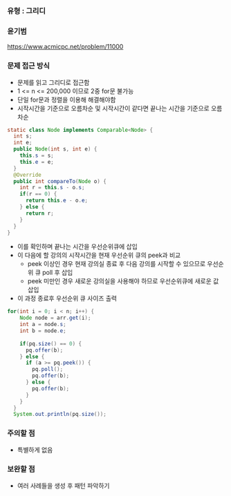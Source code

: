 ### 유형 : 그리디
### 윤기범
https://www.acmicpc.net/problem/11000

### 문제 접근 방식
  - 문제를 읽고 그리디로 접근함
  - 1 <= n <= 200,000 이므로 2중 for문 불가능
  - 단일 for문과 정렬을 이용해 해결해야함
  - 시작시간을 기준으로 오름차순 및 시작시간이 같다면 끝나는 시간을 기준으로 오름차순
  ```Java
  static class Node implements Comparable<Node> {
    int s;
    int e;
    public Node(int s, int e) {
      this.s = s;
      this.e = e;
    }
    @Override
    public int compareTo(Node o) {
      int r = this.s - o.s;
      if(r == 0) {
        return this.e - o.e;
      } else {
        return r;
      }
    }
  }
  ```
  - 이를 확인하며 끝나는 시간을 우선순위큐에 삽입
  - 이 다음에 할 강의의 시작시간을 현재 우선순위 큐의 peek과 비교
    - peek 이상인 경우 현재 강의실 종료 후 다음 강의를 시작할 수 있으므로 우선순위 큐 poll 후 삽입
    - peek 미만인 경우 새로운 강의실을 사용해야 하므로 우선순위큐에 새로운 값 삽입
  - 이 과정 종료후 우선순위 큐 사이즈 출력
  ```Java
  for(int i = 0; i < n; i++) {
      Node node = arr.get(i);
      int a = node.s;
      int b = node.e;
      
      if(pq.size() == 0) {
        pq.offer(b);
      } else {
        if (a >= pq.peek()) {
          pq.poll();
          pq.offer(b);
        } else {
          pq.offer(b);
        }
      }
    }
    System.out.println(pq.size());
  ```
  
### 주의할 점
  - 특별하게 없음

### 보완할 점
  - 여러 사례들을 생성 후 패턴 파악하기
